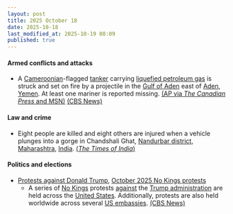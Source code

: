 ```yaml
---
layout: post
title: 2025 October 18
date: 2025-10-18
last_modified_at: 2025-10-19 08:09
published: true
---
```



#### Armed conflicts and attacks

* A [Cameroonian](https://en.wikipedia.org/wiki/Cameroon "Cameroon")-flagged [tanker](https://en.wikipedia.org/wiki/Oil_tanker "Oil tanker") carrying [liquefied petroleum gas](https://en.wikipedia.org/wiki/Liquefied_petroleum_gas "Liquefied petroleum gas") is struck and set on fire by a projectile in the [Gulf of Aden](https://en.wikipedia.org/wiki/Gulf_of_Aden "Gulf of Aden") east of [Aden](https://en.wikipedia.org/wiki/Aden "Aden"), [Yemen](https://en.wikipedia.org/wiki/Yemen "Yemen"). At least one mariner is reported missing. [(AP via *The Canadian Press* and MSN)](https://www.msn.com/en-ca/news/world/british-military-says-ship-ablaze-after-being-struck-off-the-coast-of-yemen-in-the-gulf-of-aden/ar-AA1OIsnE?ocid=winp1taskbar&cvid=f743c74b3c30412ba85613016649f229&ei=57) [(CBS News)](https://www.cbsnews.com/news/british-military-ship-yemen-gulf-of-aden/)

#### Law and crime

* Eight people are killed and eight others are injured when a vehicle plunges into a gorge in Chandshali Ghat, [Nandurbar district](https://en.wikipedia.org/wiki/Nandurbar_district "Nandurbar district"), [Maharashtra](https://en.wikipedia.org/wiki/Maharashtra "Maharashtra"), [India](https://en.wikipedia.org/wiki/India "India"). [(*The Times of India*)](https://www.indiatoday.in/india/story/several-dead-many-injured-after-vehicle-falls-into-gorge-in-maharashtra-2805086-2025-10-18?utm_source=recengine&utm_medium=web&referral=yes&utm_content=footerstrip-1&t_source=recengine&t_medium=web&t_content=footerstrip-1&t_psl=True)

#### Politics and elections

* [Protests against Donald Trump](https://en.wikipedia.org/wiki/Protests_against_Donald_Trump "Protests against Donald Trump"), [October 2025 No Kings protests](https://en.wikipedia.org/wiki/No_Kings_protests_%28October_2025%29 "No Kings protests (October 2025)")
  * A series of [No Kings](https://en.wikipedia.org/wiki/No_Kings_protests_%28October_2025%29 "No Kings protests (October 2025)") protests [against](https://en.wikipedia.org/wiki/Protests_against_the_second_Trump_administration "Protests against the second Trump administration") the [Trump administration](https://en.wikipedia.org/wiki/Second_presidency_of_Donald_Trump "Second presidency of Donald Trump") are held across the [United States](https://en.wikipedia.org/wiki/United_States "United States"). Additionally, protests are also held worldwide across several [US embassies](https://en.wikipedia.org/wiki/List_of_diplomatic_missions_of_the_United_States "List of diplomatic missions of the United States"). [(CBS News)](https://www.cbsnews.com/news/no-kings-trump-rallies-protests-october/)
